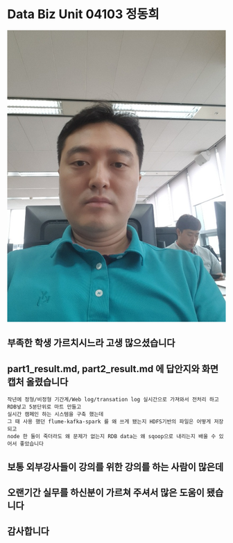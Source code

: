 # Data Biz Unit 04103 정동희

![photo.jpg](https://github.com/nazgoloom/total_test_0719/blob/master/image/jdh.jpg)

## 부족한 학생 가르치시느라 고생 많으셨습니다
## part1_result.md,  part2_result.md 에 답안지와 화면캡처 올렸습니다

```
작년에 정형/비정형 기간계/Web log/transation log 실시간으로 가져와서 전처리 하고 RDB넣고 5분단위로 마트 만들고 
실시간 캠페인 하는 시스템을 구축 했는데
그 때 사용 했던 flume-kafka-spark 를 왜 쓰게 됐는지 HDFS기반의 파일은 어떻게 저장되고
node 한 둘이 죽더라도 왜 문제가 없는지 RDB data는 왜 sqoop으로 내리는지 배울 수 있어서 좋았습니다
```

## 보통 외부강사들이 강의를 위한 강의를 하는 사람이 많은데 
## 오랜기간 실무를 하신분이 가르쳐 주셔서 많은 도움이 됐습니다
## 감사합니다
